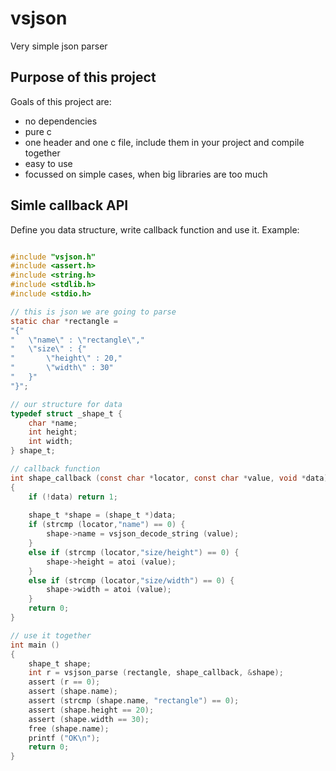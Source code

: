 # vsjson
Very simple json parser

## Purpose of this project
Goals of this project are:
* no dependencies
* pure c
* one header and one c file, include them in your project and compile together
* easy to use
* focussed on simple cases, when big libraries are too much

## Simle callback API
Define you data structure, write callback function and use it.
Example:

```c

#include "vsjson.h"
#include <assert.h>
#include <string.h>
#include <stdlib.h>
#include <stdio.h>

// this is json we are going to parse
static char *rectangle = 
"{"
"   \"name\" : \"rectangle\","
"   \"size\" : {"
"       \"height\" : 20,"
"       \"width\" : 30"
"   }"
"}";

// our structure for data
typedef struct _shape_t {
    char *name;
    int height;
    int width;
} shape_t;

// callback function
int shape_callback (const char *locator, const char *value, void *data)
{
    if (!data) return 1;
    
    shape_t *shape = (shape_t *)data;
    if (strcmp (locator,"name") == 0) {
        shape->name = vsjson_decode_string (value);
    }
    else if (strcmp (locator,"size/height") == 0) {
        shape->height = atoi (value);
    }
    else if (strcmp (locator,"size/width") == 0) {
        shape->width = atoi (value);
    }
    return 0;
}

// use it together
int main ()
{
    shape_t shape;
    int r = vsjson_parse (rectangle, shape_callback, &shape);
    assert (r == 0);
    assert (shape.name);
    assert (strcmp (shape.name, "rectangle") == 0);
    assert (shape.height == 20);
    assert (shape.width == 30);
    free (shape.name);
    printf ("OK\n");
    return 0;
}
```
